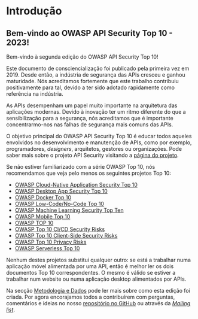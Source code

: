 # Introdução

## Bem-vindo ao OWASP API Security Top 10 - 2023!

Bem-vindo à segunda edição do OWASP API Security Top 10!

Este documento de consciencialização foi publicado pela primeira vez em 2019. 
Desde então, a indústria de segurança das APIs cresceu e ganhou maturidade. Nós
acreditamos fortemente que este trabalho contribuiu positivamente para tal,
devido a ter sido adotado rapidamente como referência na indústria.

As APIs desempenham um papel muito importante na arquitetura das aplicações 
modernas. Devido à inovação ter um ritmo diferente do que a sensibilização
para a segurança, nós acreditamos que é importante concentrarmo-nos nas
falhas de segurança mais comuns das APIs.

O objetivo principal do OWASP API Security Top 10 é educar todos aqueles
envolvidos no desenvolvimento e manutenção de APIs, como por exemplo,
programadores, _designers_, arquitetos, gestores ou organizações. Pode saber
mais sobre o projeto API Security visitando a [página do projeto][1].

Se não estiver familiarizado com a série OWASP Top 10, nós recomendamos que veja
pelo menos os seguintes projetos Top 10:

* [OWASP Cloud-Native Application Security Top 10][2]
* [OWASP Desktop App Security Top 10][3]
* [OWASP Docker Top 10][4]
* [OWASP Low-Code/No-Code Top 10][5]
* [OWASP Machine Learning Security Top Ten][6]
* [OWASP Mobile Top 10][7]
* [OWASP TOP 10][8]
* [OWASP Top 10 CI/CD Security Risks][9]
* [OWASP Top 10 Client-Side Security Risks][10]
* [OWASP Top 10 Privacy Risks][11]
* [OWASP Serverless Top 10][12]

Nenhum destes projetos substitui qualquer outro: se está a trabalhar numa
aplicação móvel alimentada por uma API, então é melhor ler os dois documentos 
Top 10 correspondentes. O mesmo é válido se estiver a trabalhar num website ou 
numa aplicação desktop alimentados por APIs.

Na secção [Metodologia e Dados][13] pode ler mais sobre como esta edição foi 
criada. Por agora encorajamos todos a contribuírem com perguntas, comentários e 
ideias no nosso [repositório no GitHub][14] ou através da [_Mailing list_][15].

[1]: https://owasp.org/www-project-api-security/
[2]: https://owasp.org/www-project-cloud-native-application-security-top-10/
[3]: https://owasp.org/www-project-desktop-app-security-top-10/
[4]: https://owasp.org/www-project-docker-top-10/
[5]: https://owasp.org/www-project-top-10-low-code-no-code-security-risks/
[6]: https://owasp.org/www-project-machine-learning-security-top-10/
[7]: https://owasp.org/www-project-mobile-top-10/
[8]: https://owasp.org/www-project-top-ten/
[9]: https://owasp.org/www-project-top-10-ci-cd-security-risks/
[10]: https://owasp.org/www-project-top-10-client-side-security-risks/
[11]: https://owasp.org/www-project-top-10-privacy-risks/
[12]: https://owasp.org/www-project-serverless-top-10/
[13]: ./0xd0-about-data.md
[14]: https://github.com/OWASP/API-Security
[15]: https://groups.google.com/a/owasp.org/forum/#!forum/api-security-project
